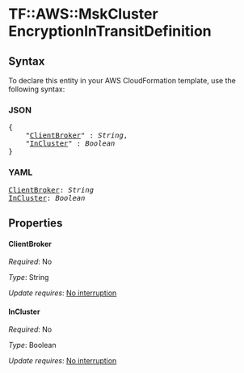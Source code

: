 # TF::AWS::MskCluster EncryptionInTransitDefinition

## Syntax

To declare this entity in your AWS CloudFormation template, use the following syntax:

### JSON

<pre>
{
    "<a href="#clientbroker" title="ClientBroker">ClientBroker</a>" : <i>String</i>,
    "<a href="#incluster" title="InCluster">InCluster</a>" : <i>Boolean</i>
}
</pre>

### YAML

<pre>
<a href="#clientbroker" title="ClientBroker">ClientBroker</a>: <i>String</i>
<a href="#incluster" title="InCluster">InCluster</a>: <i>Boolean</i>
</pre>

## Properties

#### ClientBroker

_Required_: No

_Type_: String

_Update requires_: [No interruption](https://docs.aws.amazon.com/AWSCloudFormation/latest/UserGuide/using-cfn-updating-stacks-update-behaviors.html#update-no-interrupt)

#### InCluster

_Required_: No

_Type_: Boolean

_Update requires_: [No interruption](https://docs.aws.amazon.com/AWSCloudFormation/latest/UserGuide/using-cfn-updating-stacks-update-behaviors.html#update-no-interrupt)

